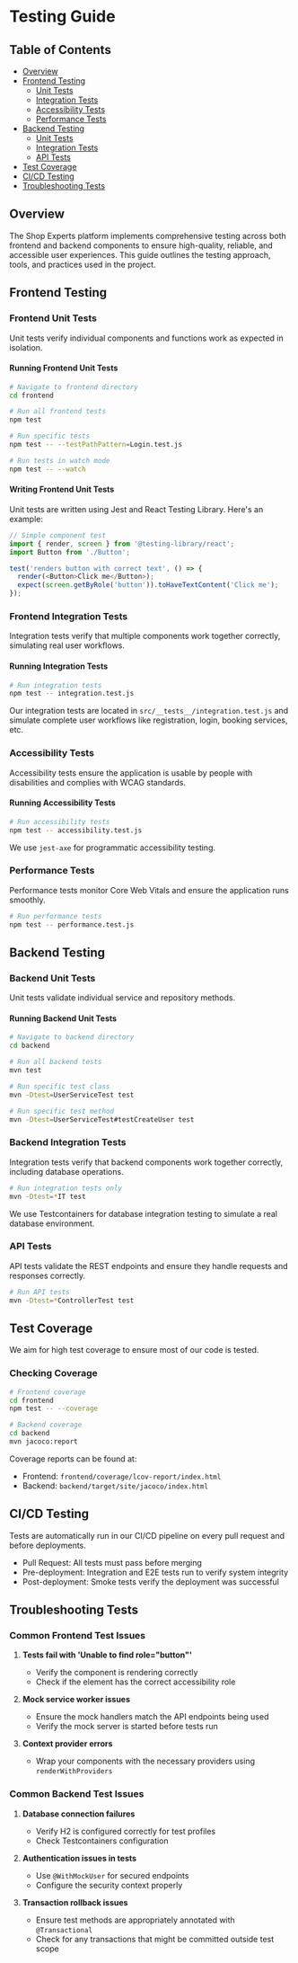 # Testing Guide

## Table of Contents

- [Overview](#overview)
- [Frontend Testing](#frontend-testing)
  - [Unit Tests](#frontend-unit-tests)
  - [Integration Tests](#frontend-integration-tests)
  - [Accessibility Tests](#accessibility-tests)
  - [Performance Tests](#performance-tests)
- [Backend Testing](#backend-testing)
  - [Unit Tests](#backend-unit-tests)
  - [Integration Tests](#backend-integration-tests)
  - [API Tests](#api-tests)
- [Test Coverage](#test-coverage)
- [CI/CD Testing](#cicd-testing)
- [Troubleshooting Tests](#troubleshooting-tests)

## Overview

The Shop Experts platform implements comprehensive testing across both frontend and backend components to ensure high-quality, reliable, and accessible user experiences. This guide outlines the testing approach, tools, and practices used in the project.

## Frontend Testing

### Frontend Unit Tests

Unit tests verify individual components and functions work as expected in isolation.

#### Running Frontend Unit Tests

```bash
# Navigate to frontend directory
cd frontend

# Run all frontend tests
npm test

# Run specific tests
npm test -- --testPathPattern=Login.test.js

# Run tests in watch mode
npm test -- --watch
```

#### Writing Frontend Unit Tests

Unit tests are written using Jest and React Testing Library. Here's an example:

```javascript
// Simple component test
import { render, screen } from '@testing-library/react';
import Button from './Button';

test('renders button with correct text', () => {
  render(<Button>Click me</Button>);
  expect(screen.getByRole('button')).toHaveTextContent('Click me');
});
```

### Frontend Integration Tests

Integration tests verify that multiple components work together correctly, simulating real user workflows.

#### Running Integration Tests

```bash
# Run integration tests
npm test -- integration.test.js
```

Our integration tests are located in `src/__tests__/integration.test.js` and simulate complete user workflows like registration, login, booking services, etc.

### Accessibility Tests

Accessibility tests ensure the application is usable by people with disabilities and complies with WCAG standards.

#### Running Accessibility Tests

```bash
# Run accessibility tests 
npm test -- accessibility.test.js
```

We use `jest-axe` for programmatic accessibility testing.

### Performance Tests

Performance tests monitor Core Web Vitals and ensure the application runs smoothly.

```bash
# Run performance tests
npm test -- performance.test.js
```

## Backend Testing

### Backend Unit Tests

Unit tests validate individual service and repository methods.

#### Running Backend Unit Tests

```bash
# Navigate to backend directory
cd backend

# Run all backend tests
mvn test

# Run specific test class
mvn -Dtest=UserServiceTest test

# Run specific test method
mvn -Dtest=UserServiceTest#testCreateUser test
```

### Backend Integration Tests

Integration tests verify that backend components work together correctly, including database operations.

```bash
# Run integration tests only
mvn -Dtest=*IT test
```

We use Testcontainers for database integration testing to simulate a real database environment.

### API Tests

API tests validate the REST endpoints and ensure they handle requests and responses correctly.

```bash
# Run API tests
mvn -Dtest=*ControllerTest test
```

## Test Coverage

We aim for high test coverage to ensure most of our code is tested.

### Checking Coverage

```bash
# Frontend coverage
cd frontend
npm test -- --coverage

# Backend coverage
cd backend
mvn jacoco:report
```

Coverage reports can be found at:
- Frontend: `frontend/coverage/lcov-report/index.html`
- Backend: `backend/target/site/jacoco/index.html`

## CI/CD Testing

Tests are automatically run in our CI/CD pipeline on every pull request and before deployments.

- Pull Request: All tests must pass before merging
- Pre-deployment: Integration and E2E tests run to verify system integrity
- Post-deployment: Smoke tests verify the deployment was successful

## Troubleshooting Tests

### Common Frontend Test Issues

1. **Tests fail with 'Unable to find role="button"'**
   - Verify the component is rendering correctly
   - Check if the element has the correct accessibility role

2. **Mock service worker issues**
   - Ensure the mock handlers match the API endpoints being used
   - Verify the mock server is started before tests run

3. **Context provider errors**
   - Wrap your components with the necessary providers using `renderWithProviders`

### Common Backend Test Issues

1. **Database connection failures**
   - Verify H2 is configured correctly for test profiles
   - Check Testcontainers configuration

2. **Authentication issues in tests**
   - Use `@WithMockUser` for secured endpoints
   - Configure the security context properly

3. **Transaction rollback issues**
   - Ensure test methods are appropriately annotated with `@Transactional`
   - Check for any transactions that might be committed outside test scope
